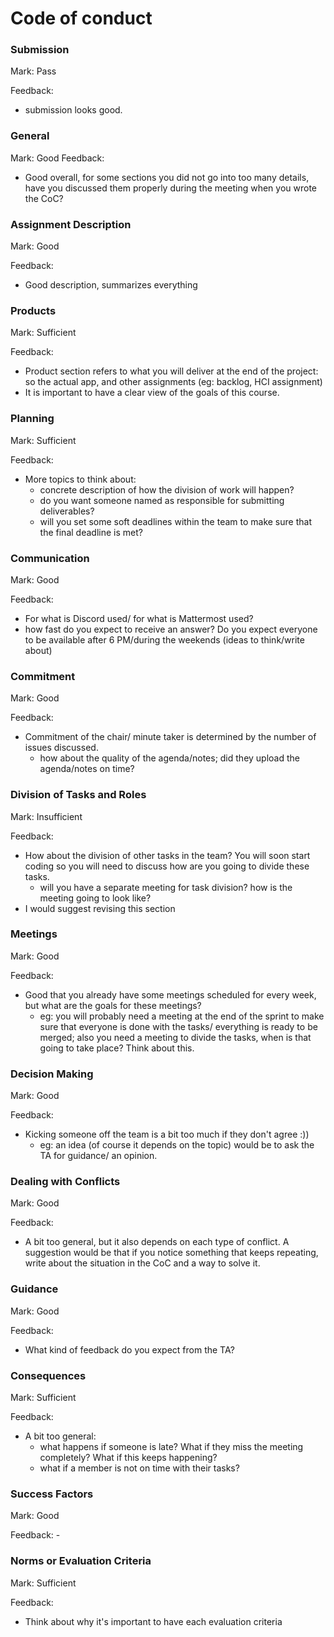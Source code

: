 # Code of conduct

### Submission

Mark: Pass

Feedback:
* submission looks good.

### General

Mark: Good
Feedback: 
* Good overall, for some sections you did not go into too many details, have you discussed them properly
during the meeting when you wrote the CoC?

### Assignment Description

Mark: Good

Feedback: 
* Good description, summarizes everything

### Products

Mark: Sufficient

Feedback: 
* Product section refers to what you will deliver at the end of the project: so the actual app, and other assignments (eg: backlog, HCI assignment)
* It is important to have a clear view of the goals of this course.

### Planning

Mark: Sufficient

Feedback: 
* More topics to think about:
	- concrete description of how the division of work will happen?
	- do you want someone named as responsible for submitting deliverables?
	- will you set some soft deadlines within the team to make sure that the final deadline is met?

### Communication

Mark: Good

Feedback: 
* For what is Discord used/ for what is Mattermost used?
* how fast do you expect to receive an answer? Do you expect everyone to be available after 6 PM/during the weekends (ideas to think/write about)

### Commitment

Mark: Good

Feedback: 
* Commitment of the chair/ minute taker is determined by the number of issues discussed.
	- how about the quality of the agenda/notes; did they upload the agenda/notes on time?

### Division of Tasks and Roles
  
Mark: Insufficient

Feedback: 
* How about the division of other tasks in the team? You will soon start coding so you will need to discuss how are you
going to divide these tasks.
	- will you have a separate meeting for task division? how is the meeting going to look like?
* I would suggest revising this section

### Meetings

Mark: Good

Feedback: 
* Good that you already have some meetings scheduled for every week, but what are the goals for these meetings?
	- eg: you will probably need a meeting at the end of the sprint to make sure that everyone is done with the tasks/
	everything is ready to be merged; also you need a meeting to divide the tasks, when is that going to take place? Think about this.

### Decision Making

Mark: Good

Feedback: 
* Kicking someone off the team is a bit too much if they don't agree :))
	- eg: an idea (of course it depends on the topic) would be to ask the TA for guidance/ an opinion.

### Dealing with Conflicts

Mark: Good

Feedback: 
* A bit too general, but it also depends on each type of conflict. A suggestion would be that if you notice something
that keeps repeating, write about the situation in the CoC and a way to solve it.

### Guidance

Mark: Good

Feedback: 
* What kind of feedback do you expect from the TA?

### Consequences

Mark: Sufficient

Feedback: 
* A bit too general:
	- what happens if someone is late? What if they miss the meeting completely? What if this keeps happening?
	- what if a member is not on time with their tasks?

### Success Factors

Mark: Good

Feedback: -

### Norms or Evaluation Criteria

Mark: Sufficient

Feedback: 
* Think about why it's important to have each evaluation criteria


